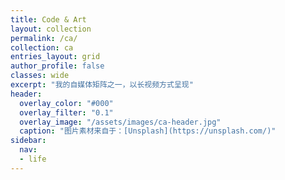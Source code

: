 ```yaml
---
title: Code & Art
layout: collection
permalink: /ca/
collection: ca
entries_layout: grid
author_profile: false
classes: wide
excerpt: "我的自媒体矩阵之一，以长视频方式呈现"
header:
  overlay_color: "#000"
  overlay_filter: "0.1"
  overlay_image: "/assets/images/ca-header.jpg"
  caption: "图片素材来自于：[Unsplash](https://unsplash.com/)"
sidebar:
  nav:
  - life
---
```

